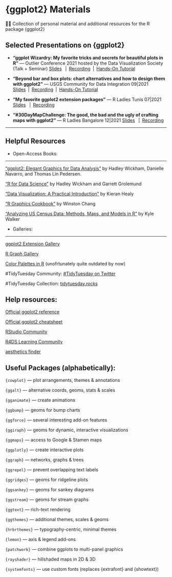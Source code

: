 # {ggplot2} Materials
👨‍🏫 Collection of personal material and additional resources for the R package {ggplot2}
  
  

Selected Presentations on {ggplot2}
-----------------------------------
- **“ggplot Wizardry: My favorite tricks and secrets for beautiful plots in R”** — Outlier Conference 2021 hosted by the Data Visualization Society (Talk + Seminar)
[Slides](https://www.cedricscherer.com/slides/OutlierConf2021_ggplot-wizardry.pdf)  | [Recording](https://youtu.be/7UjA_5gNvdw) | [Hands-On Tutorial](https://z3tt.github.io/OutlierConf2021/)

- **“Beyond bar and box plots: chart alternatives and how to design them with ggplot2”** — USGS Community for Data Integration 09|2021
[Slides](https://www.cedricscherer.com/slides/USGS-2021-beyond-bar-and-box-plots.pdf) | [Recording](https://www.youtube.com/watch?v=WBA04fjTVU0) | [Hands-On Tutorial](https://z3tt.github.io/beyond-bar-and-box-plots)

- **“My favorite ggplot2 extension packages”** — R Ladies Tunis 07|2021
[Slides](https://www.cedricscherer.com/slides/RLadiesTunis-2021-favorite-ggplot-extensions.pdf)  | [Recording](https://youtu.be/8ikFe82Mb1I)

- **“#30DayMapChallenge: The good, the bad and the ugly of crafting maps with ggplot2”** — R Ladies Bangalore 12|2021
[Slides](https://www.cedricscherer.com/slides/RladiesBangalore_30DayMapChallenge.pdf)  | [Recording](https://drive.google.com/file/d/1RU37oUE_7BHCkKzASC-I9R2-SMIjKAKT/view?usp=sharing)

-------------------------

Helpful Resources
-----------------

- Open-Access Books:
-------------------

[“ggplot2: Elegant Graphics for Data Analysis”](https://ggplot2-book.org/) by Hadley Wickham, Danielle Navarro, and Thomas Lin Pedersen.

[“R for Data Science”](https://r4ds.had.co.nz/) by Hadley Wickham and Garrett Grolemund

[“Data Visualization: A Practical Introduction”](https://socviz.co/) by Kieran Healy

[“R Graphics Cookbook”](https://r-graphics.org/) by Winston Chang

[“Analyzing US Census Data: Methods, Maps, and Models in R”](https://walker-data.com/census-r/) by Kyle Walker



- Galleries:
------------

[ggplot2 Extension Gallery](https://exts.ggplot2.tidyverse.org/gallery/)

[R Graph Gallery](https://www.r-graph-gallery.com/)

[Color Palettes in R](https://github.com/EmilHvitfeldt/r-color-palettes/) (unofrtunately quite outdated by now)

#TidyTuesday Community: [#TidyTuesday on Twitter](https://twitter.com/hashtag/tidytuesday?lang=en)

#TidyTuesday Collection: [tidytuesday.rocks](http://tidytuesday.rocks/)


Help resources:
---------
[Official ggplot2 reference](https://ggplot2.tidyverse.org/reference/)

[Official ggplot2 cheatsheet](https://github.com/rstudio/cheatsheets/blob/master/data-visualization-2.1.pdf)

[RStudio Community](https://community.rstudio.com/)

[R4DS Learning Community](https://www.rfordatasci.com/)

[aesthetics finder](https://ggplot2tor.com/aesthetics/)


Useful Packages (alphabetically):
----------------------------------
`{cowplot}` — plot arrangements, themes & annotations

`{ggalt}` — alternative coords, geoms, stats & scales

`{gganimate}` — create animations

`{ggbump}` — geoms for bump charts

`{ggforce}` — several interesting add-on features

`{ggiraph}` — geoms for dynamic, interactive visualizations

`{ggmaps}` — access to Google & Stamen maps

`{ggplotly}` — create interactive plots

`{ggraph}` — networks, graphs & trees

`{ggrepel}` — prevent overlapping text labels

`{ggridges}` — geoms for ridgeline plots

`{ggsankey}` — geoms for sankey diagrams

`{ggstream}` — geoms for stream graphs

`{ggtext}` — rich-text rendering

`{ggthemes}` — additional themes, scales & geoms

`{hrbrthemes}` — typography-centric, minimal themes

`{lemon}` — axis & legend add-ons

`{patchwork}` — combine ggplots to multi-panel graphics

`{rayshader}` — hillshaded maps in 2D & 3D

`{systemfonts}` — use custom fonts (replaces {extrafont} and {showtext})
